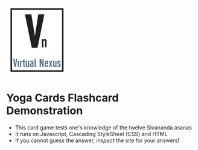 [![Virtual Nexus Logo](./VN_Logo.png)](http://www.virtualnex.us)

# Yoga Cards Flashcard Demonstration

- This card game tests one's knowledge of the twelve Sivananda asanas
- It runs on Javascript, Cascading StyleSheet (CSS) and HTML
- If you cannot guess the answer, *inspect* the site for your answers!


